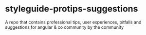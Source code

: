 # styleguide-protips-suggestions
A repo that contains professional tips, user experiences, pitfalls and suggestions for angular &amp; co community by the community
